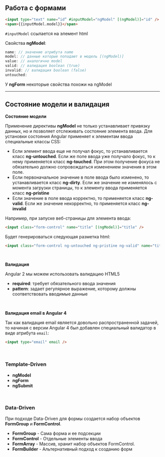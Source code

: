 ## Работа с формами

```html
<input type="text" name=”id” #inputModel="ngModel" [(ngModel)]="id" />
<span>{{inputModel.model}}</span>
```
`#inputModel` ссылается на элемент html

Свойства **ngModel**:
```typescript
name: // значение атрибута name
model: // данные которые попадают в модель [(ngModel)]
value: // аналогично model
valid: // валидация boolean (true)
invalid: // валидация boolean (false)
untouched:
```

У **ngForm** некоторые свойства похожи на ngModel

---
## Состояние модели и валидация
**Состояние модели**

Применение директивы **ngModel** не только устанавливает привязку данных, но и позволяет отслеживать состояние элемента ввода. Для установки состояния Angular применяет к элементам ввода специальные классы CSS:
* Если элемент ввода еще не получал фокус, то устанавливается класс **ng-untouched**. Если же поле ввода уже получало фокус, то к нему применяется класс **ng-touched**. При этом получение фокуса не обязательно должно сопровождаться изменением значения в этом поле.
* Если первоначальное значение в поле ввода было изменено, то устанавливается класс **ng-dirty**. Если же значение не изменялось с момента загрузки страницы, то к элементу ввода применяется класс **ng-pristine**
* Если значение в поле ввода корректно, то применяется класс **ng-valid**. Если же значение некорректно, то применяется класс **ng-invalid**

Например, при запуске веб-страницы для элемента ввода:
```html
<input class="form-control" name="title" [(ngModel)]="title" />
```
Будет генерироваться следующая разметка html:
```html
<input class="form-control ng-untouched ng-pristine ng-valid" name="title" ng-reflect-name="title" />
```


<br />

**Валидация**

Angular 2 мы можем использовать валидацию HTML5
* **required**: требует обязательного ввода значения
* **pattern**: задает регулярное выражение, которому должны соответствовать вводимые данные


<br />

**Валидация email в Angular 4**

Так как валидация email является довольно распространенной задачей, то начиная с версии Angular 4 был добавлен специальный валидатор в виде атрибута `email`:
```html
<input type="email" email />
```

<br />

### Template-Driven

* **ngModel**
* **ngForm**
* **ngSubmit**


<br />

### Data-Driven

При подходе Data-Driven для формы создается набор объектов **FormGroup** и **FormControl**.

* **FormGroup** - Сама форма и ее подсекции
* **FormControl** - Отдельные элементы ввода
* **FormArray** - Массив, хранит набор объектов FormControl.
* **FormBuilder** - Альтернативный подход к созданию форм
